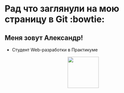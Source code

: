 # Рад что заглянули на мою страницу в Git :bowtie:
## Меня зовут Александр!
+ Студент Web-разработки в Практикуме
<div id="header" align="center">
  <img src="[https://media.giphy.com/media/M9gbBd9nbDrOTu1Mqx/giphy.gif](https://media.giphy.com/media/JIX9t2j0ZTN9S/giphy.gif)" width="100"/>
</div>



